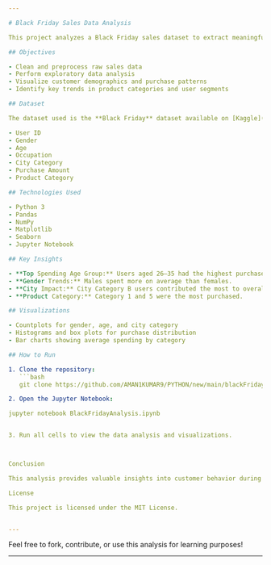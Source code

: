 ```yaml
---

# Black Friday Sales Data Analysis

This project analyzes a Black Friday sales dataset to extract meaningful business insights using Python libraries such as **Pandas**, **Matplotlib**, and **Seaborn**. It demonstrates data preprocessing, exploratory data analysis (EDA), and visualization to understand customer behavior and product trends.

## Objectives

- Clean and preprocess raw sales data
- Perform exploratory data analysis
- Visualize customer demographics and purchase patterns
- Identify key trends in product categories and user segments

## Dataset

The dataset used is the **Black Friday** dataset available on [Kaggle](https://www.kaggle.com/datasets/sdolezel/black-friday). It contains information like:

- User ID
- Gender
- Age
- Occupation
- City Category
- Purchase Amount
- Product Category

## Technologies Used

- Python 3
- Pandas
- NumPy
- Matplotlib
- Seaborn
- Jupyter Notebook

## Key Insights

- **Top Spending Age Group:** Users aged 26–35 had the highest purchase frequency and amount.
- **Gender Trends:** Males spent more on average than females.
- **City Impact:** City Category B users contributed the most to overall sales.
- **Product Category:** Category 1 and 5 were the most purchased.

## Visualizations

- Countplots for gender, age, and city category
- Histograms and box plots for purchase distribution
- Bar charts showing average spending by category

## How to Run

1. Clone the repository:
   ```bash
   git clone https://github.com/AMAN1KUMAR9/PYTHON/new/main/blackFriday

2. Open the Jupyter Notebook:

jupyter notebook BlackFridayAnalysis.ipynb


3. Run all cells to view the data analysis and visualizations.



Conclusion

This analysis provides valuable insights into customer behavior during Black Friday sales. Businesses can use this information to fine-tune marketing strategies, inventory planning, and targeted promotions.

License

This project is licensed under the MIT License.


---
```


Feel free to fork, contribute, or use this analysis for learning purposes!

---
